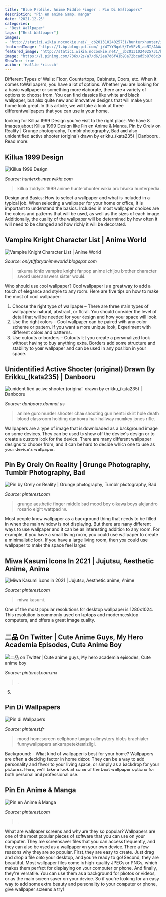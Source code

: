 ```yaml
---
title: "Blue Profile. Anime Middle Finger : Pin Di Wallpapers"
description: "Pin en anime &amp; manga"
date: "2021-12-26"
categories:
- "Best Wallpaper"
tags: ["Best Wallpaper"]
images:
- "http://static1.wikia.nocookie.net/__cb20131024025731/hunterxhunter/images/6/6e/Killua_1999_Design.gif"
featuredImage: "https://1.bp.blogspot.com/-jxWTYYNqxUk/TvVFvB_aoNI/AAAAAAAAAso/nZV25A5wUOc/s1600/Takuma-Ichijo-takuma-ichijo-15588922-1024-576.jpg"
featured_image: "http://static1.wikia.nocookie.net/__cb20131024025731/hunterxhunter/images/6/6e/Killua_1999_Design.gif"
image: "https://i.pinimg.com/736x/2e/a7/d6/2ea7d6f41b90a72bcad5b87d6c26ad81.jpg"
ShowToc: true
author: "Hallie Fritsch"
---
```



Different Types of Walls: Floor, Countertops, Cabinets, Doors, etc.
When it comes toWallpapers, you have a lot of options. Whether you are looking for a basic wallpaper or something more elaborate, there are a variety of options to choose from. You can find classics like white and black wallpaper, but also quite new and innovative designs that will make your home look great. In this article, we will take a look at three differentwallpapers that you can use in your home.

	

		
looking for Killua 1999 Design you've visit to the right place. We have 8 Images about Killua 1999 Design like Pin en Anime &amp; Manga, Pin by Orely on Reality | Grunge photography, Tumblr photography, Bad and also unidentified active shooter (original) drawn by erikku_(kata235) | Danbooru. Read more:
		
    
## Killua 1999 Design

<img loading=lazy src="http://static1.wikia.nocookie.net/__cb20131024025731/hunterxhunter/images/6/6e/Killua_1999_Design.gif" onerror="this.onerror=null;this.src='https://tse4.mm.bing.net/th?id=OIP.yR3TeLDl0ffQRskFlvu3zwHaOB&amp;pid=15.1';" alt="Killua 1999 Design">

_Source: hunterxhunter.wikia.com_

>killua zoldyck 1999 anime hunterxhunter wikia arc hisoka hunterpedia. 

	

Design and Basics: How to select a wallpaper and what is included in a typical job.
When selecting a wallpaper for your home or office, it is important to understand the basics. Included in most wallpaper choices are the colors and patterns that will be used, as well as the sizes of each image. Additionally, the quality of the wallpaper will be determined by how often it will need to be changed and how richly it will be decorated.

    
## Vampire Knight Character List | Anime World

<img loading=lazy src="https://1.bp.blogspot.com/-jxWTYYNqxUk/TvVFvB_aoNI/AAAAAAAAAso/nZV25A5wUOc/s1600/Takuma-Ichijo-takuma-ichijo-15588922-1024-576.jpg" onerror="this.onerror=null;this.src='https://tse1.mm.bing.net/th?id=OIP.HiV8VgyxHuS4gH21pghvGQHaEK&amp;pid=15.1';" alt="Vampire Knight Character List | Anime World">

_Source: onlytiffanyanimeworld.blogspot.com_

>takuma ichijo vampire knight fanpop anime ichijou brother character sword user answers sister would. 

	

Who should use cool wallpaper?
Cool wallpaper is a great way to add a touch of elegance and style to any room. Here are five tips on how to make the most of cool wallpaper: 
1) Choose the right type of wallpaper – There are three main types of wallpapers: natural, abstract, or floral. You should consider the level of detail that will be needed for your design and how your space will look. 
2) Use the right colors – Cool wallpaper can be paired with any color scheme or pattern. If you want a more unique look, Experiment with different colors and patterns. 
3) Use cutouts or borders – Cutouts let you create a personalized look without having to buy anything extra. Borders add some structure and stability to your wallpaper and can be used in any position in your space.

    
## Unidentified Active Shooter (original) Drawn By Erikku_(kata235) | Danbooru

<img loading=lazy src="https://cdn.donmai.us/sample/21/a0/sample-21a0754626bdcc24ad303152651c3184.jpg" onerror="this.onerror=null;this.src='https://tse3.mm.bing.net/th?id=OIP.ZaaPk3zjuvun8CD0sa1JmQHaFr&amp;pid=15.1';" alt="unidentified active shooter (original) drawn by erikku_(kata235) | Danbooru">

_Source: danbooru.donmai.us_

>anime guro murder shooter chan shooting gun hentai skirt hole death blood classroom holding danbooru hair hallway mumkey jones rifle. 

	

Wallpapers are a type of image that is downloaded as a background image on some devices. They can be used to show off the device's design or to create a custom look for the device. There are many different wallpaper designs to choose from, and it can be hard to decide which one to use as your device's wallpaper.

    
## Pin By Orely On Reality | Grunge Photography, Tumblr Photography, Bad

<img loading=lazy src="https://i.pinimg.com/originals/5e/99/26/5e99261d4feb68a9637579e0661a4376.jpg" onerror="this.onerror=null;this.src='https://tse3.mm.bing.net/th?id=OIP.iqrNX8qb7bk_DE2iofpPiQHaJ7&amp;pid=15.1';" alt="Pin by Orely on Reality | Grunge photography, Tumblr photography, Bad">

_Source: pinterest.com_

>grunge aesthetic finger middle bad mood boy oikawa boys alejandro rosario eight wattpad าย. 

	

Most people know wallpaper as a background thing that needs to be filled in when the main window is not displaying. But there are many different ways to use wallpaper and it can be an interesting addition to any room. For example, if you have a small living room, you could use wallpaper to create a minimalistic look. If you have a large living room, then you could use wallpaper to make the space feel larger.

    
## Miwa Kasumi Icons In 2021 | Jujutsu, Aesthetic Anime, Anime

<img loading=lazy src="https://i.pinimg.com/originals/56/d6/b9/56d6b942f12c7c7f897eb22d332a5b05.jpg" onerror="this.onerror=null;this.src='https://tse1.mm.bing.net/th?id=OIP.f9Zo82QfApK6z1ZzJOfNGQHaHa&amp;pid=15.1';" alt="Miwa Kasumi icons in 2021 | Jujutsu, Aesthetic anime, Anime">

_Source: pinterest.com_

>miwa kasumi. 

	

One of the most popular resolutions for desktop wallpaper is 1280x1024. This resolution is commonly used on laptops and moderndesktop computers, and offers a great image quality.

    
## 二品 On Twitter | Cute Anime Guys, My Hero Academia Episodes, Cute Anime Boy

<img loading=lazy src="https://i.pinimg.com/736x/dc/fa/ec/dcfaecf342c96c97d2204afe9893ba2a.jpg" onerror="this.onerror=null;this.src='https://tse2.mm.bing.net/th?id=OIP.iHVExMAwPbEcF-jrUVDv6AHaFO&amp;pid=15.1';" alt="二品 on Twitter | Cute anime guys, My hero academia episodes, Cute anime boy">

_Source: pinterest.com.mx_

>. 

	

5.

    
## Pin Di Wallpapers

<img loading=lazy src="https://i.pinimg.com/originals/f5/13/7f/f5137f4aaa00a3dea427f18900f5b715.jpg" onerror="this.onerror=null;this.src='https://tse3.mm.bing.net/th?id=OIP.G8hXl0KMNLheGkBzn8v1mwHaNL&amp;pid=15.1';" alt="Pin di Wallpapers">

_Source: pinterest.fr_

>mood homescreen cellphone tangan allmystery blobs brachialer funnywallpapers ankarapetektemizligi. 

	

Background: - What kind of wallpaper is best for your home?
Wallpapers are often a deciding factor in home décor. They can be a way to add personality and flavor to your living space, or simply as a backdrop for your pictures. Here, we'll take a look at some of the best wallpaper options for both personal and professional use.

    
## Pin En Anime &amp; Manga

<img loading=lazy src="https://i.pinimg.com/736x/2e/a7/d6/2ea7d6f41b90a72bcad5b87d6c26ad81.jpg" onerror="this.onerror=null;this.src='https://tse3.mm.bing.net/th?id=OIP.JBraLZIBCEiMI2RhXcIyKgHaJ-&amp;pid=15.1';" alt="Pin en Anime &amp; Manga">

_Source: pinterest.com_

>. 

	

What are wallpaper screens and why are they so popular?
Wallpapers are one of the most popular pieces of software that you can use on your computer. They are screensaver files that you can access frequently, and they can also be used as a wallpaper on your own device. There a few reasons why they are so popular. First, they are easy to create. Just drag and drop a file onto your desktop, and you're ready to go! Second, they are beautiful. Most wallpaper files come in high-quality JPEGs or PNGs, which makes them perfect for displaying on your computer or phone. And finally, they're versatile. You can use them as a background for photos or videos, or as the main screen saver on your device. So if you're looking for an easy way to add some extra beauty and personality to your computer or phone, give wallpaper screens a try!

